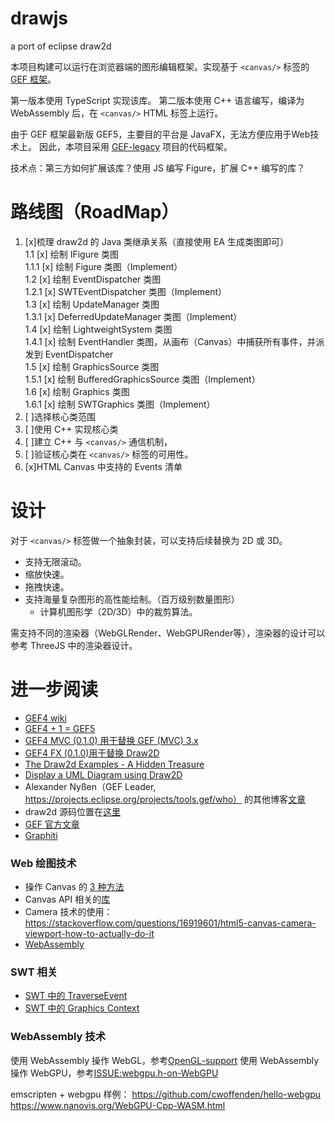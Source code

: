 # drawjs

a port of eclipse draw2d

本项目构建可以运行在浏览器端的图形编辑框架。实现基于 `<canvas/>` 标签的 [GEF 框架](https://www.eclipse.org/gef/)。

第一版本使用 TypeScript 实现该库。
第二版本使用 C++ 语言编写，编译为 WebAssembly 后，在 `<canvas/>` HTML 标签上运行。

由于 GEF 框架最新版 GEF5，主要目的平台是 JavaFX，无法方便应用于Web技术上。
因此，本项目采用 [GEF-legacy](https://github.com/eclipse/gef-legacy) 项目的代码框架。

技术点：第三方如何扩展该库？使用 JS 编写 Figure，扩展 C++ 编写的库？


# 路线图（RoadMap）

1. [x]梳理 draw2d 的 Java 类继承关系（直接使用 EA 生成类图即可）  
    1.1 [x] 绘制 IFigure 类图  
        1.1.1 [x] 绘制 Figure 类图（Implement）  
    1.2 [x] 绘制 EventDispatcher 类图  
        1.2.1 [x] SWTEventDispatcher 类图（Implement）  
    1.3 [x] 绘制 UpdateManager 类图  
        1.3.1 [x] DeferredUpdateManager 类图（Implement）  
    1.4 [x] 绘制 LightweightSystem 类图  
        1.4.1 [x] 绘制 EventHandler 类图，从画布（Canvas）中捕获所有事件，并派发到 EventDispatcher  
    1.5 [x] 绘制 GraphicsSource 类图  
        1.5.1 [x] 绘制 BufferedGraphicsSource 类图（Implement）  
    1.6 [x] 绘制 Graphics 类图  
        1.6.1 [x] 绘制 SWTGraphics 类图（Implement）  
2. [ ]选择核心类范围
3. [ ]使用 C++ 实现核心类
4. [ ]建立 C++ 与 `<canvas/>` 通信机制，
5. [ ]验证核心类在 `<canvas/>` 标签的可用性。
6. [x]HTML Canvas 中支持的 Events 清单

# 设计

对于 `<canvas/>` 标签做一个抽象封装，可以支持后续替换为 2D 或 3D。
- 支持无限滚动。
- 缩放快速。
- 拖拽快速。
- 支持海量复杂图形的高性能绘制。（百万级别数量图形）
    - 计算机图形学（2D/3D）中的裁剪算法。

需支持不同的渲染器（WebGLRender、WebGPURender等），渲染器的设计可以参考 ThreeJS 中的渲染器设计。


# 进一步阅读
- [GEF4 wiki](https://wiki.eclipse.org/GEF/GEF4)
- [GEF4 + 1 = GEF5](http://nyssen.blogspot.com/2017/02/gef4-1-gef-5.html#Merger%20of%20MVC%20and%20MVC.FX)
- [GEF4 MVC (0.1.0) 用于替换 GEF (MVC) 3.x](https://github.com/eclipse/gef/blob/master/CHANGELOG.md#gef4-mvc-010)
- [GEF4 FX (0.1.0)用于替换 Draw2D](https://github.com/eclipse/gef/blob/master/CHANGELOG.md#gef4-fx-010)
- [The Draw2d Examples - A Hidden Treasure](http://nyssen.blogspot.com/2010/12/draw2d-examples-hidden-treasure.html)
- [Display a UML Diagram using Draw2D](https://www.eclipse.org/articles/Article-GEF-Draw2d/GEF-Draw2d.html)
- Alexander Nyßen（GEF Leader, https://projects.eclipse.org/projects/tools.gef/who） 的其他博客[文章](http://nyssen.blogspot.com)
- draw2d 源码位置在[这里](https://download.eclipse.org/oomph/archive/simrel/gef.aggrcon/index/org.eclipse.draw2d.source_3.10.100.201606061308.html)
- [GEF 官方文章](https://www.eclipse.org/gef/reference/articles.html)
- [Graphiti](https://www.eclipse.org/graphiti/documentation/overview.php)

### Web 绘图技术
- 操作 Canvas 的 [3 种方法](https://compile.fi/canvas-filled-three-ways-js-webassembly-and-webgl/)
- Canvas API 相关的[库](https://developer.mozilla.org/en-US/docs/Web/API/Canvas_API#libraries)
- Camera 技术的使用：https://stackoverflow.com/questions/16919601/html5-canvas-camera-viewport-how-to-actually-do-it
- [WebAssembly](https://webassembly.org/)

### SWT 相关
- [SWT 中的 TraverseEvent](https://cloud.tencent.com/developer/article/1433531)
- [SWT 中的 Graphics Context](https://www.eclipse.org/articles/Article-SWT-graphics/SWT_graphics.html)


### WebAssembly 技术
使用 WebAssembly 操作 WebGL，参考[OpenGL-support](https://emscripten.org/docs/porting/multimedia_and_graphics/OpenGL-support.html)
使用 WebAssembly 操作 WebGPU，参考[ISSUE:webgpu.h-on-WebGPU](https://github.com/emscripten-core/emscripten/pull/10218)

emscripten + webgpu 样例：
https://github.com/cwoffenden/hello-webgpu
https://www.nanovis.org/WebGPU-Cpp-WASM.html

